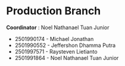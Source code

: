 # Production Branch
**Coordinator** :  Noel Nathanael Tuan Junior
- 2501990174 - Michael Jonathan
- 2501990552 - Jeffershon Dhamma Putra
- 2501997571 - Raysteven Lietianto
- 2501991864 - Noel Nathanael Tuan Junior